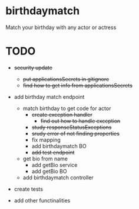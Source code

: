 # birthdaymatch

Match your birthday with any actor or actress

# TODO

- ~~security update~~
  - ~~put applicationsSecrets in gitignore~~
  - ~~find how to get info from applicationsSecrets~~
- add birthday match endpoint
  - match birthday to get code for actor
      - ~~create exception handler~~ 
        - ~~find out how to handle exception~~ 
      - ~~study responseStatusExceptions~~
      - ~~srudy error of not finding properties~~
      - fix mapping
      - add birthdaymatch BO
      - ~~add test endpoint~~
  - get bio from name
    - add getBio service
    - add getBio BO
  - add birthdaymatch controller
- create tests

- add other functinalities
